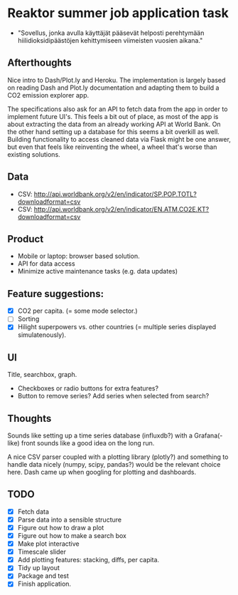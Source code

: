 # Reaktor summer job application task

* "Sovellus, jonka avulla käyttäjät pääsevät helposti perehtymään hiilidioksidipäästöjen kehittymiseen viimeisten vuosien aikana."

## Afterthoughts

Nice intro to Dash/Plot.ly and Heroku. The implementation is largely based on reading Dash and Plot.ly documentation and adapting them to build a CO2 emission explorer app. 

The specifications also ask for an API to fetch data from the app in order to implement future UI's. This feels a bit out of place, as most of the app is about extracting the data from an already working API at World Bank. On the other hand setting up a database for this seems a bit overkill as well. Building functionality to access cleaned data via Flask might be one answer, but even that feels like reinventing the wheel, a wheel that's worse than existing solutions.  

## Data 

* CSV: http://api.worldbank.org/v2/en/indicator/SP.POP.TOTL?downloadformat=csv 
* CSV: http://api.worldbank.org/v2/en/indicator/EN.ATM.CO2E.KT?downloadformat=csv

## Product

* Mobile or laptop: browser based solution. 
* API for data access 
* Minimize active maintenance tasks (e.g. data updates)

## Feature suggestions: 
- [x] CO2 per capita. (= some mode selector.)
- [ ] Sorting 
- [x] Hilight superpowers vs. other countries (= multiple series displayed simulatenously).

## UI

Title, searchbox, graph. 

* Checkboxes or radio buttons for extra features? 
* Button to remove series? Add series when selected from search? 

## Thoughts

Sounds like setting up a time series database (influxdb?) with a Grafana(-like) front sounds like a good idea on the long run.
 
A nice CSV parser coupled with a plotting library (plotly?) and something to handle data nicely (numpy, scipy, pandas?) would be the relevant choice here. Dash came up when googling for plotting and dashboards. 

## TODO

- [x] Fetch data
- [x] Parse data into a sensible structure
- [x] Figure out how to draw a plot
- [x] Figure out how to make a search box
- [x] Make plot interactive
- [x] Timescale slider
- [x] Add plotting features: stacking, diffs, per capita.
- [x] Tidy up layout
- [x] Package and test
- [x] Finish application. 
